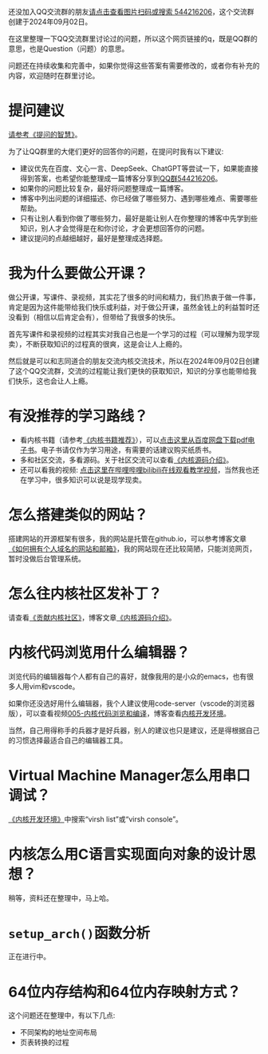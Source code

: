 还没加入QQ交流群的朋友[请点击查看图片扫码或搜索 544216206](https://chenxiaosong.com/pictures/qq.jpg)，这个交流群创建于2024年09月02日。

在这里整理一下QQ交流群里讨论过的问题，所以这个网页链接的q，既是QQ群的意思，也是Question（问题）的意思。

问题还在持续收集和完善中，如果你觉得这些答案有需要修改的，或者你有补充的内容，欢迎随时在群里讨论。

# 提问建议

[请参考《提问的智慧》](https://github.com/ryanhanwu/How-To-Ask-Questions-The-Smart-Way/blob/main/README-zh_CN.md)。

为了让QQ群里的大佬们更好的回答你的问题，在提问时我有以下建议:

- 建议优先在百度、文心一言、DeepSeek、ChatGPT等尝试一下，如果能直接得到答案，也希望你能整理成一篇博客分享到[QQ群544216206](https://chenxiaosong.com/pictures/qq.jpg)。
- 如果你的问题比较复杂，最好将问题整理成一篇博客。
- 博客中列出问题的详细描述、你已经做了哪些努力、遇到哪些难点、需要哪些帮助。
- 只有让别人看到你做了哪些努力，最好是能让别人在你整理的博客中先学到些知识，别人才会觉得是在和你讨论，才会更想回答你的问题。
- 建议提问的点越细越好，最好是整理成选择题。

# 我为什么要做公开课？

做公开课，写课件、录视频，其实花了很多的时间和精力，我们热衷于做一件事，肯定是因为这件能带给我们快乐或利益，对于做公开课，虽然金钱上的利益暂时还没看到（相信以后肯定会有），但带给了我很多的快乐。

首先写课件和录视频的过程其实对我自己也是一个学习的过程（可以理解为现学现卖），不断获取知识的过程真的很爽，这是会让人上瘾的。

然后就是可以和志同道合的朋友交流内核交流技术，所以在2024年09月02日创建了这个QQ交流群，交流的过程能让我们更快的获取知识，知识的分享也能带给我们快乐，这也会让人上瘾。

# 有没推荐的学习路线？

- 看内核书籍（请参考[《内核书籍推荐》](https://chenxiaosong.com/courses/kernel/kernel-book.html)），可以[点击这里从百度网盘下载pdf电子书](https://chenxiaosong.com/baidunetdisk)。电子书请仅作为学习用途，有需要的话建议购买纸质书。
- 多和社区交流，多看源码。关于社区交流可以查看[《内核源码介绍》](https://chenxiaosong.com/courses/kernel/kernel-source.html)。
- 还可以看我的视频: [点击这里在哔哩哔哩bilibili在线观看教学视频](https://chenxiaosong.com/video.html)，当然我也还在学习中，很多知识可以说是现学现卖。

# 怎么搭建类似的网站？

搭建网站的开源框架有很多，我的网站是托管在github.io，可以参考博客文章[《如何拥有个人域名的网站和邮箱》](https://chenxiaosong.com/src/blog-web/blog-web.html)，我的网站现在还比较简陋，只能浏览网页，暂时没做后台管理系统。

# 怎么往内核社区发补丁？

请查看[《贡献内核社区》](https://www.bilibili.com/video/BV1eT421977p/)，博客文章[《内核源码介绍》](https://chenxiaosong.com/courses/kernel/kernel-source.html)。

# 内核代码浏览用什么编辑器？

浏览代码的编辑器每个人都有自己的喜好，就像我用的是小众的emacs，也有很多人用vim和vscode。

如果你还没选好用什么编辑器，我个人建议使用code-server（vscode的浏览器版），可以查看视频[005-内核代码浏览和编译](https://www.bilibili.com/video/BV1zC41177gg/)，博客查看[内核开发环境](https://chenxiaosong.com/courses/kernel/kernel-dev-environment.html)。

当然，自己用得称手的兵器才是好兵器，别人的建议也只是建议，还是得根据自己的习惯选择最适合自己的编辑器工具。

# Virtual Machine Manager怎么用串口调试？

[《内核开发环境》](https://chenxiaosong.com/courses/kernel/kernel-dev-environment.html)中搜索“virsh list”或“virsh console”。

# 内核怎么用C语言实现面向对象的设计思想？

稍等，资料还在整理中，马上哈。

# `setup_arch()`函数分析

正在进行中。

# 64位内存结构和64位内存映射方式？

这个问题还在整理中，有以下几点:

- 不同架构的地址空间布局
- 页表转换的过程

